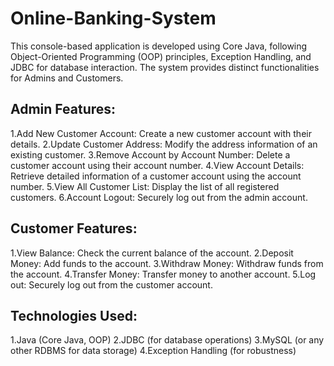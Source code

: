 # Online-Banking-System
This console-based application is developed using Core Java, following Object-Oriented Programming (OOP) principles, Exception Handling, and JDBC for database interaction. The system provides distinct functionalities for Admins and Customers.

## Admin Features:
1.Add New Customer Account: Create a new customer account with their details.
2.Update Customer Address: Modify the address information of an existing customer.
3.Remove Account by Account Number: Delete a customer account using their account number.
4.View Account Details: Retrieve detailed information of a customer account using the account number.
5.View All Customer List: Display the list of all registered customers.
6.Account Logout: Securely log out from the admin account.

## Customer Features:
1.View Balance: Check the current balance of the account.
2.Deposit Money: Add funds to the account.
3.Withdraw Money: Withdraw funds from the account.
4.Transfer Money: Transfer money to another account.
5.Log out: Securely log out from the customer account.

## Technologies Used:
1.Java (Core Java, OOP)
2.JDBC (for database operations)
3.MySQL (or any other RDBMS for data storage)
4.Exception Handling (for robustness)
